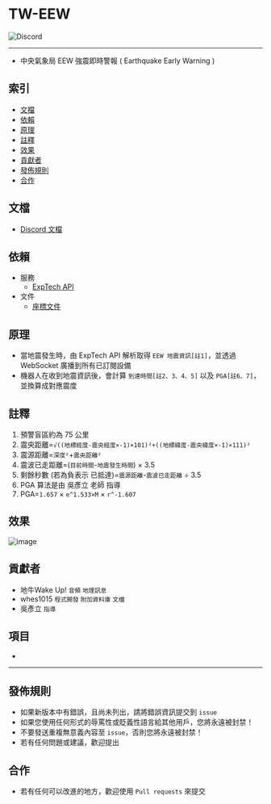 # TW-EEW
<img alt="Discord" src="https://img.shields.io/discord/926545182407688273">

------

- 中央氣象局 EEW 強震即時警報 ( Earthquake Early Warning )

## 索引
- [文檔](#文檔)
- [依賴](#依賴)
- [原理](#原理)
- [註釋](#註釋)
- [效果](#效果)
- [貢獻者](#貢獻者)
- [發佈規則](#發佈規則)
- [合作](#合作)

## 文檔
- [Discord 文檔](https://github.com/ExpTechTW/EEW/blob/%E4%B8%BB%E8%A6%81%E7%9A%84-(main)/Discord.md)

## 依賴
- 服務
  - [ExpTech API](https://github.com/ExpTechTW/API)
- 文件
  - [座標文件](https://github.com/ExpTechTW/EEW/blob/%E4%B8%BB%E8%A6%81%E7%9A%84-(main)/locations.json)

## 原理
- 當地震發生時，由 ExpTech API 解析取得 `EEW 地震資訊[註1]`，並透過 WebSocket 廣播到所有已訂閱設備
- 機器人在收到地震資訊後，會計算 `到達時間[註2、3、4、5]` 以及 `PGA[註6、7]`，並換算成對應震度

## 註釋
1. 預警盲區約為 75 公里
2. 震央距離=`√((地標經度-震央經度×-1)×101)²+((地標緯度-震央緯度×-1)×111)²`
3. 震源距離=`深度²`+`震央距離²`
4. 震波已走距離=(`目前時間`-`地震發生時間`) × 3.5
5. 剩餘秒數 (若為負表示 已抵達)=`震源距離`-`震波已走距離` ÷ 3.5
6. PGA 算法是由 吳彥立 老師 指導
7. PGA=`1.657` × `e^1.533×M` × `r^-1.607`

## 效果
![image](https://user-images.githubusercontent.com/44525760/165128127-1e6bf66f-9ad9-447a-ac93-491c0f7a65d5.png)

## 貢獻者
- 地牛Wake Up! `音頻` `地理訊息`
- whes1015 `程式開發` `附加資料庫` `文檔`
- 吳彥立 `指導`

## 項目
- 

------

## 發佈規則
- 如果新版本中有錯誤，且尚未列出，請將錯誤資訊提交到 ```issue```
- 如果您使用任何形式的辱罵性或貶義性語言給其他用戶，您將永遠被封禁！
- 不要發送重複無意義內容至 ```issue```，否則您將永遠被封禁！
- 若有任何問題或建議，歡迎提出

## 合作
- 若有任何可以改進的地方，歡迎使用 ```Pull requests``` 來提交

